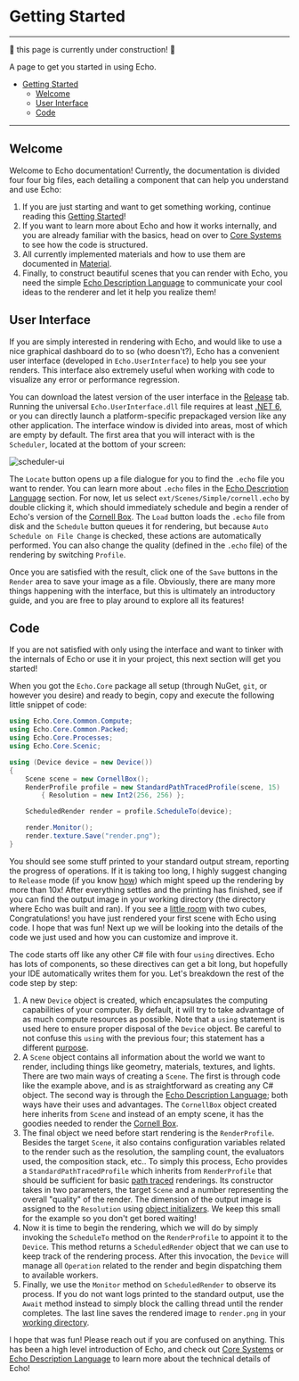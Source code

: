 # Getting Started

---

:construction: this page is currently under construction! :construction:

A page to get you started in using Echo.

<!-- TOC -->
* [Getting Started](#getting-started)
  * [Welcome](#welcome)
  * [User Interface](#user-interface)
  * [Code](#code)
<!-- TOC -->

---

## Welcome
Welcome to Echo documentation! Currently, the documentation is divided four four big files, each detailing a component that can help you understand and use Echo:
1. If you are just starting and want to get something working, continue reading this [Getting Started](1-getting-started.md)!
2. If you want to learn more about Echo and how it works internally, and you are already familiar with the basics, head on over to [Core Systems](2-core-systems.md) to see how the code is structured.
3. All currently implemented materials and how to use them are documented in [Material](3-materials.md).
4. Finally, to construct beautiful scenes that you can render with Echo, you need the simple [Echo Description Language](4-echo-description-language.md) to communicate your cool ideas to the renderer and let it help you realize them!

## User Interface
If you are simply interested in rendering with Echo, and would like to use a nice graphical dashboard do to so (who doesn't?), Echo has a convenient user interface (developed in `Echo.UserInterface`) to help you see your renders. This interface also extremely useful when working with code to visualize any error or performance regression.

You can download the latest version of the user interface in the [Release](https://github.com/GaryHuan9/Echo/releases) tab. Running the universal `Echo.UserInterface.dll` file requires at least [.NET 6](https://dotnet.microsoft.com/en-us/download), or you can directly launch a platform-specific prepackaged version like any other application. The interface window is divided into areas, most of which are empty by default. The first area that you will interact with is the `Scheduler`, located at the bottom of your screen:

![scheduler-ui](https://github-production-user-asset-6210df.s3.amazonaws.com/22217952/239411336-d4c03302-865e-4f3b-af26-63bbc804b1b4.png)

The `Locate` button opens up a file dialogue for you to find the `.echo` file you want to render. You can learn more about `.echo` files in the [Echo Description Language](4-echo-description-language.md) section. For now, let us select `ext/Scenes/Simple/cornell.echo` by double clicking it, which should immediately schedule and begin a render of Echo's version of the [Cornell Box](https://en.wikipedia.org/wiki/Cornell_box). The `Load` button loads the `.echo` file from disk and the `Schedule` button queues it for rendering, but because `Auto Schedule on File Change` is checked, these actions are automatically performed. You can also change the quality (defined in the `.echo` file) of the rendering by switching `Profile`.

Once you are satisfied with the result, click one of the `Save` buttons in the `Render` area to save your image as a file. Obviously, there are many more things happening with the interface, but this is ultimately an introductory guide, and you are free to play around to explore all its features! 

## Code
If you are not satisfied with only using the interface and want to tinker with the internals of Echo or use it in your project, this next section will get you started!

When you got the `Echo.Core` package all setup (through NuGet, `git`, or however you desire) and ready to begin, copy and execute the following little snippet of code:

```csharp
using Echo.Core.Common.Compute;
using Echo.Core.Common.Packed;
using Echo.Core.Processes;
using Echo.Core.Scenic;

using (Device device = new Device())
{
    Scene scene = new CornellBox();
    RenderProfile profile = new StandardPathTracedProfile(scene, 15)
        { Resolution = new Int2(256, 256) };

    ScheduledRender render = profile.ScheduleTo(device);

    render.Monitor();
    render.texture.Save("render.png");
}
```

You should see some stuff printed to your standard output stream, reporting the progress of operations. If it is taking too long, I highly suggest changing to `Release` mode (if you know [how](https://learn.microsoft.com/en-us/visualstudio/debugger/how-to-set-debug-and-release-configurations?view=vs-2022)) which might speed up the rendering by more than 10x! After everything settles and the printing has finished, see if you can find the output image in your working directory (the directory where Echo was built and ran). If you see a [little room](https://en.wikipedia.org/wiki/Cornell_box) with two cubes, Congratulations! you have just rendered your first scene with Echo using code. I hope that was fun! Next up we will be looking into the details of the code we just used and how you can customize and improve it. 

The code starts off like any other C# file with four `using` directives. Echo has lots of components, so these directives can get a bit long, but hopefully your IDE automatically writes them for you. Let's breakdown the rest of the code step by step:
1. A new `Device` object is created, which encapsulates the computing capabilities of your computer. By default, it will try to take advantage of as much compute resources as possible. Note that a `using` statement is used here to ensure proper disposal of the `Device` object. Be careful to not confuse this `using` with the previous four; this statement has a different [purpose](https://learn.microsoft.com/en-us/dotnet/csharp/language-reference/statements/using).
2. A `Scene` object contains all information about the world we want to render, including things like geometry, materials, textures, and lights. There are two main ways of creating a `Scene`. The first is through code like the example above, and is as straightforward as creating any C# object. The second way is through the [Echo Description Language](4-echo-description-language.md); both ways have their uses and advantages. The `CornellBox` object created here inherits from `Scene` and instead of an empty scene, it has the goodies needed to render the [Cornell Box](https://en.wikipedia.org/wiki/Cornell_box).
3. The final object we need before start rendering is the `RenderProfile`. Besides the target `Scene`, it also contains configuration variables related to the render such as the resolution, the sampling count, the evaluators used, the composition stack, etc.. To simply this process, Echo provides a `StandardPathTracedProfile` which inherits from `RenderProfile` that should be sufficient for basic [path traced](https://en.wikipedia.org/wiki/Path_tracing) renderings. Its constructor takes in two parameters, the target `Scene` and a number representing the overall "quality" of the render. The dimension of the output image is assigned to the `Resolution` using [object initializers](https://learn.microsoft.com/en-us/dotnet/csharp/programming-guide/classes-and-structs/how-to-initialize-objects-by-using-an-object-initializer). We keep this small for the example so you don't get bored waiting!
4. Now it is time to begin the rendering, which we will do by simply invoking the `ScheduleTo` method on the `RenderProfile` to appoint it to the `Device`. This method returns a `ScheduledRender` object that we can use to keep track of the rendering process. After this invocation, the `Device` will manage all `Operation` related to the render and begin dispatching them to available workers.
5. Finally, we use the `Monitor` method on `ScheduledRender` to observe its process. If you do not want logs printed to the standard output, use the `Await` method instead to simply block the calling thread until the render completes. The last line saves the rendered image to `render.png` in your [working directory](https://learn.microsoft.com/en-us/dotnet/api/system.io.directory.getcurrentdirectory?view=net-7.0).

I hope that was fun! Please reach out if you are confused on anything. This has been a high level introduction of Echo, and check out [Core Systems](2-core-systems.md) or [Echo Description Language](4-echo-description-language.md) to learn more about the technical details of Echo!
